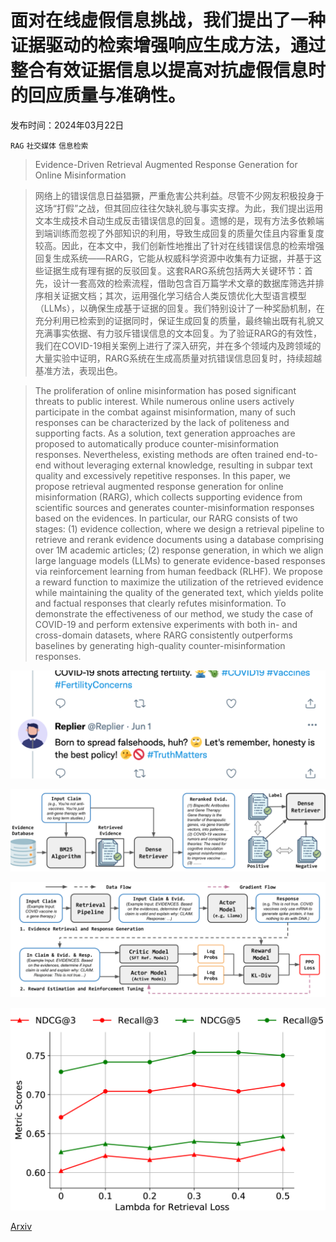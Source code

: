 # 面对在线虚假信息挑战，我们提出了一种证据驱动的检索增强响应生成方法，通过整合有效证据信息以提高对抗虚假信息时的回应质量与准确性。

发布时间：2024年03月22日

`RAG` `社交媒体` `信息检索`

> Evidence-Driven Retrieval Augmented Response Generation for Online Misinformation

> 网络上的错误信息日益猖獗，严重危害公共利益。尽管不少网友积极投身于这场“打假”之战，但其回应往往欠缺礼貌与事实支撑。为此，我们提出运用文本生成技术自动生成反击错误信息的回复。遗憾的是，现有方法多依赖端到端训练而忽视了外部知识的利用，导致生成回复的质量欠佳且内容重复度较高。因此，在本文中，我们创新性地推出了针对在线错误信息的检索增强回复生成系统——RARG，它能从权威科学资源中收集有力证据，并基于这些证据生成有理有据的反驳回复。这套RARG系统包括两大关键环节：首先，设计一套高效的检索流程，借助包含百万篇学术文章的数据库筛选并排序相关证据文档；其次，运用强化学习结合人类反馈优化大型语言模型（LLMs），以确保生成基于证据的回复。我们特别设计了一种奖励机制，在充分利用已检索到的证据同时，保证生成回复的质量，最终输出既有礼貌又充满事实依据、有力驳斥错误信息的文本回复。为了验证RARG的有效性，我们在COVID-19相关案例上进行了深入研究，并在多个领域内及跨领域的大量实验中证明，RARG系统在生成高质量对抗错误信息回复时，持续超越基准方法，表现出色。

> The proliferation of online misinformation has posed significant threats to public interest. While numerous online users actively participate in the combat against misinformation, many of such responses can be characterized by the lack of politeness and supporting facts. As a solution, text generation approaches are proposed to automatically produce counter-misinformation responses. Nevertheless, existing methods are often trained end-to-end without leveraging external knowledge, resulting in subpar text quality and excessively repetitive responses. In this paper, we propose retrieval augmented response generation for online misinformation (RARG), which collects supporting evidence from scientific sources and generates counter-misinformation responses based on the evidences. In particular, our RARG consists of two stages: (1) evidence collection, where we design a retrieval pipeline to retrieve and rerank evidence documents using a database comprising over 1M academic articles; (2) response generation, in which we align large language models (LLMs) to generate evidence-based responses via reinforcement learning from human feedback (RLHF). We propose a reward function to maximize the utilization of the retrieved evidence while maintaining the quality of the generated text, which yields polite and factual responses that clearly refutes misinformation. To demonstrate the effectiveness of our method, we study the case of COVID-19 and perform extensive experiments with both in- and cross-domain datasets, where RARG consistently outperforms baselines by generating high-quality counter-misinformation responses.

![面对在线虚假信息挑战，我们提出了一种证据驱动的检索增强响应生成方法，通过整合有效证据信息以提高对抗虚假信息时的回应质量与准确性。](../../../paper_images/2403.14952/x1.png)

![面对在线虚假信息挑战，我们提出了一种证据驱动的检索增强响应生成方法，通过整合有效证据信息以提高对抗虚假信息时的回应质量与准确性。](../../../paper_images/2403.14952/x2.png)

![面对在线虚假信息挑战，我们提出了一种证据驱动的检索增强响应生成方法，通过整合有效证据信息以提高对抗虚假信息时的回应质量与准确性。](../../../paper_images/2403.14952/x3.png)

![面对在线虚假信息挑战，我们提出了一种证据驱动的检索增强响应生成方法，通过整合有效证据信息以提高对抗虚假信息时的回应质量与准确性。](../../../paper_images/2403.14952/x4.png)

[Arxiv](https://arxiv.org/abs/2403.14952)